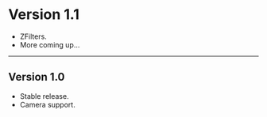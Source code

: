 # Version 1.1 #

  * ZFilters.
  * More coming up...


---


## Version 1.0 ##

  * Stable release.
  * Camera support.